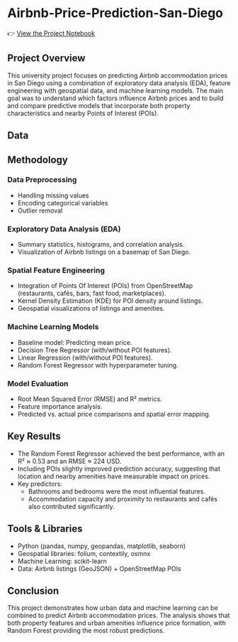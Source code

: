 # Airbnb-Price-Prediction-San-Diego

👉 [View the Project Notebook](Airbnb_GroupProject.ipynb)

## Project Overview

This university project focuses on predicting Airbnb accommodation prices in San Diego using a combination of exploratory data analysis (EDA), feature engineering with geospatial data, and machine learning models.
The main goal was to understand which factors influence Airbnb prices and to build and compare predictive models that incorporate both property characteristics and nearby Points of Interest (POIs).

 ## Data

 ## Methodology
 ### Data Preprocessing
- Handling missing values
- Encoding categorical variables
- Outlier removal

### Exploratory Data Analysis (EDA)
- Summary statistics, histograms, and correlation analysis.
- Visualization of Airbnb listings on a basemap of San Diego.

### Spatial Feature Engineering
- Integration of Points Of Interest (POIs) from OpenStreetMap (restaurants, cafés, bars, fast food, marketplaces).
- Kernel Density Estimation (KDE) for POI density around listings.
- Geospatial visualizations of listings and amenities.

### Machine Learning Models
- Baseline model: Predicting mean price.
- Decision Tree Regressor (with/without POI features).
- Linear Regression (with/without POI features).
- Random Forest Regressor with hyperparameter tuning.

### Model Evaluation
- Root Mean Squared Error (RMSE) and R² metrics.
- Feature importance analysis.
- Predicted vs. actual price comparisons and spatial error mapping.


## Key Results
- The Random Forest Regressor achieved the best performance, with an R² ≈ 0.53 and an RMSE ≈ 224 USD.
- Including POIs slightly improved prediction accuracy, suggesting that location and nearby amenities have measurable impact on prices.
- Key predictors:
  - Bathrooms and bedrooms were the most influential features.
  - Accommodation capacity and proximity to restaurants and cafés also contributed significantly.
 
## Tools & Libraries
- Python (pandas, numpy, geopandas, matplotlib, seaborn)
- Geospatial libraries: folium, contextily, osmnx
- Machine Learning: scikit-learn
- Data: Airbnb listings (GeoJSON) + OpenStreetMap POIs

## Conclusion
This project demonstrates how urban data and machine learning can be combined to predict Airbnb accommodation prices. 
The analysis shows that both property features and urban amenities influence price formation, with Random Forest providing the most robust predictions.

